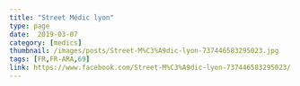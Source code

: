 ```yaml
---
title: "Street Médic lyon"
type: page
date:  2019-03-07
category: [medics]
thumbnail: /images/posts/Street-M%C3%A9dic-lyon-737446583295023.jpg
tags: [FR,FR-ARA,69]
link: https://www.facebook.com/Street-M%C3%A9dic-lyon-737446583295023/
---
```

